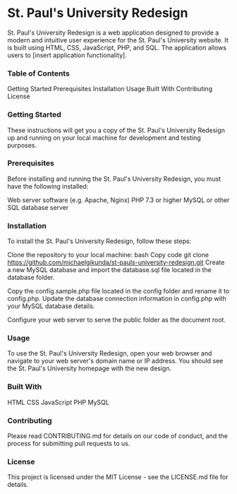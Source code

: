 # St. Paul's University Redesign
St. Paul's University Redesign is a web application designed to provide a modern and intuitive user experience for the St. Paul's University website. It is built using HTML, CSS, JavaScript, PHP, and SQL. The application allows users to [insert application functionality].

### Table of Contents 
Getting Started
Prerequisites
Installation
Usage
Built With
Contributing
License

### Getting Started
These instructions will get you a copy of the St. Paul's University Redesign up and running on your local machine for development and testing purposes.

### Prerequisites
Before installing and running the St. Paul's University Redesign, you must have the following installed:

Web server software (e.g. Apache, Nginx)
PHP 7.3 or higher
MySQL or other SQL database server
### Installation
To install the St. Paul's University Redesign, follow these steps:

Clone the repository to your local machine:
bash
Copy code
git clone https://github.com/michaelgikunda/st-pauls-university-redesign.git
Create a new MySQL database and import the database.sql file located in the database folder.

Copy the config.sample.php file located in the config folder and rename it to config.php. Update the database connection information in config.php with your MySQL database details.

Configure your web server to serve the public folder as the document root.

### Usage
To use the St. Paul's University Redesign, open your web browser and navigate to your web server's domain name or IP address. You should see the St. Paul's University homepage with the new design.

### Built With
HTML
CSS
JavaScript
PHP
MySQL
### Contributing
Please read CONTRIBUTING.md for details on our code of conduct, and the process for submitting pull requests to us.

### License
This project is licensed under the MIT License - see the LICENSE.md file for details.

